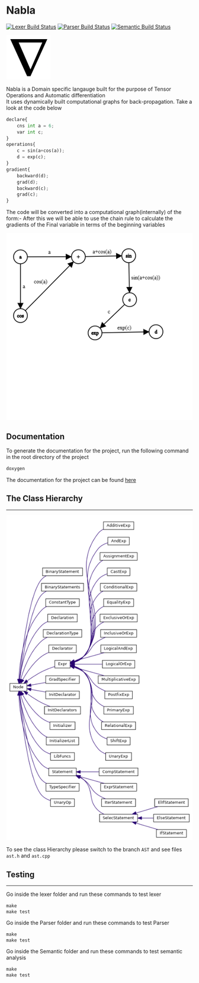 # Nabla

[![Lexer Build Status](https://github.com/IITH-COMPILERS2/compilers-2-project-team-9-aug22/actions/workflows/lexer.yml/badge.svg)](https://github.com/IITH-COMPILERS2/compilers-2-project-team-9-aug22/actions/workflows/lexer.yml) [![Parser Build Status](https://github.com/IITH-COMPILERS2/compilers-2-project-team-9-aug22/actions/workflows/parser.yml/badge.svg)](https://github.com/IITH-COMPILERS2/compilers-2-project-team-9-aug22/actions/workflows/parser.yml) [![Semantic Build Status](https://github.com/IITH-COMPILERS2/compilers-2-project-team-9-aug22/actions/workflows/semantic.yml/badge.svg)](https://github.com/IITH-COMPILERS2/compilers-2-project-team-9-aug22/actions/workflows/semantic.yml)

![alt text](Whitepaper/images/nabla.png)
<br>

Nabla is a Domain specific langauge built for the purpose of Tensor Operations and Automatic differentiation
<br>
It uses dynamically built computational graphs for back-propagation.
Take a look at the code below

```python
declare{
    cns int a = 6;
    var int c;
}
operations{
    c = sin(a+cos(a));  
    d = exp(c);
}
gradient{
    backward(d);
    grad(d);
    backward(c);
    grad(c);
}
```

The code will be converted into a computational graph(internally) of the form:-
After this we will be able to use the chain rule to calculate the gradients of the Final variable in terms of the beginning variables

![alt text](Whitepaper/images/comp_graph2.png)

## Documentation

To generate the documentation for the project, run the following command in the root directory of the project

```bash
doxygen
```

The documentation for the project can be found [here](https://ganesh-rb.github.io/Nabla-documentation/)

## The Class Hierarchy

---


![alt text](Whitepaper/images/class_hierarchy.png)

To see the class Hierarchy please switch to the branch `AST` and see files `ast.h` and `ast.cpp`

## Testing

---

Go inside the lexer folder and run these commands to test lexer
```console
make 
make test
```

Go inside the Parser folder and run these commands to test Parser
```console
make 
make test
```

Go inside the Semantic folder and run these commands to test semantic analysis
```console
make 
make test
```

